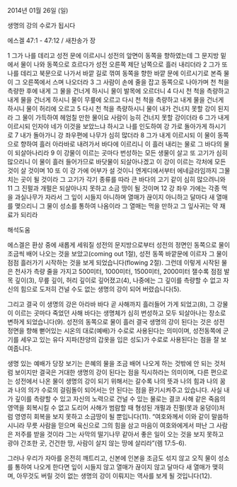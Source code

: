 2014년 01월 26일 (일)

생명의 강의 수로가 됩시다



에스겔 47:1 - 47:12 / 새찬송가  장


1 그가 나를 데리고 성전 문에 이르시니 성전의 앞면이 동쪽을 향하였는데 그 문지방 밑에서 물이 나와 동쪽으로 흐르다가 성전 오른쪽 제단 남쪽으로 흘러 내리더라 2 그가 또 나를 데리고 북문으로 나가서 바깥 길로 꺾여 동쪽을 향한 바깥 문에 이르시기로 본즉 물이 그 오른쪽에서 스며 나오더라 3 그 사람이 손에 줄을 잡고 동쪽으로 나아가며 천 척을 측량한 후에 내게 그 물을 건너게 하시니 물이 발목에 오르더니 4 다시 천 척을 측량하고 내게 물을 건너게 하시니 물이 무릎에 오르고 다시 천 척을 측량하고 내게 물을 건너게 하시니 물이 허리에 오르고 5 다시 천 척을 측량하시니 물이 내가 건너지 못할 강이 된지라 그 물이 가득하여 헤엄칠 만한 물이요 사람이 능히 건너지 못할 강이더라 6 그가 내게 이르시되 인자야 네가 이것을 보았느냐 하시고 나를 인도하여 강 가로 돌아가게 하시기로 7 내가 돌아가니 강 좌우편에 나무가 심히 많더라 8 그가 내게 이르시되 이 물이 동쪽으로 향하여 흘러 아라바로 내려가서 바다에 이르리니 이 흘러 내리는 물로 그 바다의 물이 되살아나리라 9 이 강물이 이르는 곳마다 번성하는 모든 생물이 살고 또 고기가 심히 많으리니 이 물이 흘러 들어가므로 바닷물이 되살아나겠고 이 강이 이르는 각처에 모든 것이 살 것이며 10 또 이 강 가에 어부가 설 것이니 엔게디에서부터 에네글라임까지 그물 치는 곳이 될 것이라 그 고기가 각기 종류를 따라 큰 바다의 고기 같이 심히 많으려니와 11 그 진펄과 개펄은 되살아나지 못하고 소금 땅이 될 것이며 12 강 좌우 가에는 각종 먹을 과실나무가 자라서 그 잎이 시들지 아니하며 열매가 끊이지 아니하고 달마다 새 열매를 맺으리니 그 물이 성소를 통하여 나옴이라 그 열매는 먹을 만하고 그 잎사귀는 약 재료가 되리라

해석도움





에스겔은 환상 중에 새롭게 세워질 성전의 문지방으로부터 성전의 정면인 동쪽으로 물이 조금씩 배어 나오는 것을 보았고(coming out 1절), 성전 동쪽 바깥문에 이르자 그 물이 점점 흘러가기 시작하는 것을 보게 되었습니다(flowing 2절). 그런데 이렇게 시작된 물은 천사가 측량 줄을 가지고 500미터, 1000미터, 1500미터, 2000미터 잴수록 점점 발목 깊이(3), 무릎 깊이, 허리 깊이로 깊어졌고(4), 나중에는 그 깊이를 측량할 수 없고 자신의 힘으로 도저히 건널 수도 없는 생명의 강이 되어 버렸습니다(5). 

그리고 결국 이 생명의 강은 아라바 바다 곧 사해까지 흘러들어 가게 되었고(8), 그 강물이 이르는 곳마다 죽었던 사해 바다는 생명체가 심히 번성하고 모두 되살아나는 장소로 변하게 되었습니다(9). 성전의 동쪽으로 물이 흘러 결국 생명의 강이 된다는 것은 성전 정면을 향해 뻗어있는 시온의 대로(예배)가 수로로 사용된다는 의미이며, 성전동쪽에 군기를 세우고 있는 유다 지파(찬양의 갑옷을 입은 성도)가 수로로 사용된다는 점을 잘 보여줍니다. 

생명 있는 예배가 당장 보기는 은혜의 물을 조금 배어 나오게 하는 것밖에 안 되는 것처럼 보이지만 결국은 거대한 생명의 강이 된다는 점을 직시하라는 의미이며, 다른 편으로는 성전에서 나온 물이 생명의 강이 되기 위해서는 갈수록 나의 뜻과 나의 힘과 나의 꿈과 나의 의가 수로의 걸림돌이 되어서는 안 된다는 점을 환기시켜주고 있습니다. 사실 내가 깊이를 측량할 수 있고 자신의 노력으로 건널 수 있는 물로는 결코 사해 같은 죽음의 영역을 회복시킬 수 없고 도리어 사해가 범람할 때 형성된 개펄과 진펄(못과 웅덩이)처럼 영영히 회복을 보지 못하고 소금땅이 될 뿐입니다(11). “여호와께서 이와 같이 말씀하시니라 무릇 사람을 믿으며 육신으로 그의 힘을 삼고 마음이 여호와에게서 떠난 그 사람은 저주를 받을 것이라 그는 사막의 떨기나무 같아서 좋은 일이 오는 것을 보지 못하고 광야 간조한 곳, 건건한 땅, 사람이 살지 않는 땅에 살리라”(렘 17:5-6). 

그러나 우리가 자아를 온전히 깨트리고, 신본에 인본을 조금도 섞지 않고 오직 물이 성소를 통하여 나오게 한다면 잎이 시들지 않고 열매가 끊이지 않고 달마다 새 열매가 맺히며, 아무것도 버릴 것이 없는 생명의 강이 이뤄지는 역사를 보게 될 것입니다(12).